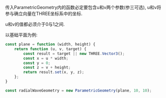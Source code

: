 传入ParametricGeometry内的函数必定要包含u和v两个参数(参三可选), u和v将参与确立向量在THREE坐标系中的坐标.

u和v的值都必须介于0与1之间.

以基础平面为例: 

```javascript
const plane = function (width, height) {
    return function (u, v, target) {
        const result = target || new THREE.Vector3();
        const x = u * width;
        const y = 0;
        const z = v + height;
        return result.set(x, y, z);
    };
}

const radialWaveGeometry = new ParametricGeometry(plane, 10, 10);
```

